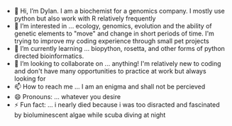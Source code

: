 - 👋 Hi, I’m Dylan. I am a biochemist for a genomics company. I mostly use python but also work with R relatively frequently
- 👀 I’m interested in ... ecology, genomics, evolution and the ability of genetic elements to "move" and change in short periods of time. I'm trying to improve my coding experience through small pet projects
- 🌱 I’m currently learning ... biopython, rosetta, and other forms of python directed bioinformatics. 
- 💞️ I’m looking to collaborate on ... anything! I'm relatively new to coding and don't have many opportunities to practice at work but always looking for 
- 📫 How to reach me ... I am an enigma and shall not be percieved
- 😄 Pronouns: ... whatever you desire
- ⚡ Fun fact: ... i nearly died because i was too disracted and fascinated by bioluminescent algae while scuba diving at night

<!---
moondazed42/moondazed42 is a ✨ special ✨ repository because its `README.md` (this file) appears on your GitHub profile.
You can click the Preview link to take a look at your changes.
--->
